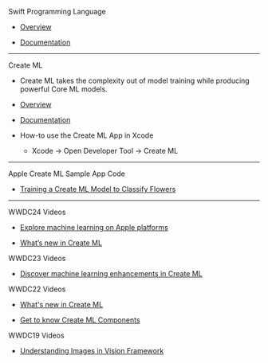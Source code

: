 Swift Programming Language

* [Overview](https://developer.apple.com/swift/)

* [Documentation](https://docs.swift.org/swift-book/documentation/the-swift-programming-language/)

- - - -

Create ML

 * Create ML takes the complexity out of model training while producing powerful Core ML models.

 * [Overview](https://developer.apple.com/machine-learning/create-ml/)

 * [Documentation](https://developer.apple.com/documentation/createml/)

 * How-to use the Create ML App in Xcode

   * Xcode -> Open Developer Tool -> Create ML

- - - -

Apple Create ML Sample App Code

* [Training a Create ML Model to Classify Flowers](https://developer.apple.com/documentation/vision/training_a_create_ml_model_to_classify_flowers)

- - - -

WWDC24 Videos

* [Explore machine learning on Apple platforms](https://youtu.be/p_hyo2FRil4?si=OoPeFSkNQ5hSHZCv)

* [What’s new in Create ML](https://youtu.be/yjblfqwR37s?si=8IhaG7VAKut7hXCR)

WWDC23 Videos

* [Discover machine learning enhancements in Create ML](https://developer.apple.com/videos/play/wwdc2023/10044)

WWDC22 Videos

* [What's new in Create ML](https://developer.apple.com/videos/play/wwdc2022/110332)

* [Get to know Create ML Components](https://developer.apple.com/videos/play/wwdc2022/10019)

WWDC19 Videos

* [Understanding Images in Vision Framework](https://developer.apple.com/videos/play/wwdc2019/222)
